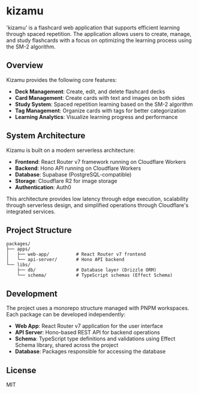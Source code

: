 # kizamu

'kizamu' is a flashcard web application that supports efficient learning through spaced repetition. The application allows users to create, manage, and study flashcards with a focus on optimizing the learning process using the SM-2 algorithm.

## Overview

Kizamu provides the following core features:

- **Deck Management**: Create, edit, and delete flashcard decks
- **Card Management**: Create cards with text and images on both sides
- **Study System**: Spaced repetition learning based on the SM-2 algorithm
- **Tag Management**: Organize cards with tags for better categorization
- **Learning Analytics**: Visualize learning progress and performance

## System Architecture

Kizamu is built on a modern serverless architecture:

- **Frontend**: React Router v7 framework running on Cloudflare Workers
- **Backend**: Hono API running on Cloudflare Workers
- **Database**: Supabase (PostgreSQL-compatible)
- **Storage**: Cloudflare R2 for image storage
- **Authentication**: Auth0

This architecture provides low latency through edge execution, scalability through serverless design, and simplified operations through Cloudflare's integrated services.

## Project Structure

```
packages/
├── apps/
│   ├── web-app/          # React Router v7 frontend
│   └── api-server/       # Hono API backend
└── libs/
    ├── db/               # Database layer (Drizzle ORM)
    └── schema/           # TypeScript schemas (Effect Schema)
```

## Development

The project uses a monorepo structure managed with PNPM workspaces. Each package can be developed independently:

- **Web App**: React Router v7 application for the user interface
- **API Server**: Hono-based REST API for backend operations
- **Schema**: TypeScript type definitions and validations using Effect Schema library, shared across the project
- **Database**: Packages responsible for accessing the database

## License

MIT 